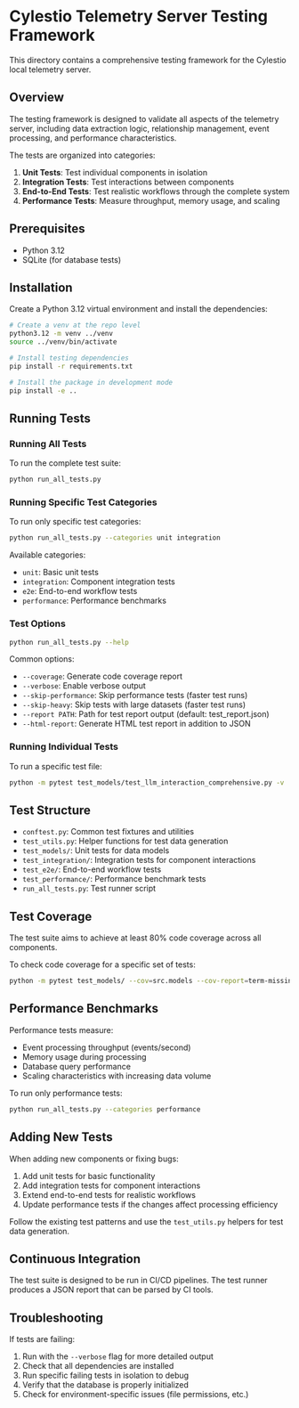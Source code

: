 # Cylestio Telemetry Server Testing Framework

This directory contains a comprehensive testing framework for the Cylestio local telemetry server.

## Overview

The testing framework is designed to validate all aspects of the telemetry server, including data extraction logic, relationship management, event processing, and performance characteristics.

The tests are organized into categories:

1. **Unit Tests**: Test individual components in isolation
2. **Integration Tests**: Test interactions between components
3. **End-to-End Tests**: Test realistic workflows through the complete system
4. **Performance Tests**: Measure throughput, memory usage, and scaling

## Prerequisites

- Python 3.12
- SQLite (for database tests)

## Installation

Create a Python 3.12 virtual environment and install the dependencies:

```bash
# Create a venv at the repo level
python3.12 -m venv ../venv
source ../venv/bin/activate

# Install testing dependencies
pip install -r requirements.txt

# Install the package in development mode
pip install -e ..
```

## Running Tests

### Running All Tests

To run the complete test suite:

```bash
python run_all_tests.py
```

### Running Specific Test Categories

To run only specific test categories:

```bash
python run_all_tests.py --categories unit integration
```

Available categories:
- `unit`: Basic unit tests
- `integration`: Component integration tests
- `e2e`: End-to-end workflow tests
- `performance`: Performance benchmarks

### Test Options

```bash
python run_all_tests.py --help
```

Common options:
- `--coverage`: Generate code coverage report
- `--verbose`: Enable verbose output
- `--skip-performance`: Skip performance tests (faster test runs)
- `--skip-heavy`: Skip tests with large datasets (faster test runs)
- `--report PATH`: Path for test report output (default: test_report.json)
- `--html-report`: Generate HTML test report in addition to JSON

### Running Individual Tests

To run a specific test file:

```bash
python -m pytest test_models/test_llm_interaction_comprehensive.py -v
```

## Test Structure

- `conftest.py`: Common test fixtures and utilities
- `test_utils.py`: Helper functions for test data generation
- `test_models/`: Unit tests for data models
- `test_integration/`: Integration tests for component interactions
- `test_e2e/`: End-to-end workflow tests
- `test_performance/`: Performance benchmark tests
- `run_all_tests.py`: Test runner script

## Test Coverage

The test suite aims to achieve at least 80% code coverage across all components.

To check code coverage for a specific set of tests:

```bash
python -m pytest test_models/ --cov=src.models --cov-report=term-missing
```

## Performance Benchmarks

Performance tests measure:
- Event processing throughput (events/second)
- Memory usage during processing
- Database query performance
- Scaling characteristics with increasing data volume

To run only performance tests:

```bash
python run_all_tests.py --categories performance
```

## Adding New Tests

When adding new components or fixing bugs:

1. Add unit tests for basic functionality
2. Add integration tests for component interactions
3. Extend end-to-end tests for realistic workflows
4. Update performance tests if the changes affect processing efficiency

Follow the existing test patterns and use the `test_utils.py` helpers for test data generation.

## Continuous Integration

The test suite is designed to be run in CI/CD pipelines. The test runner produces a JSON report that can be parsed by CI tools.

## Troubleshooting

If tests are failing:

1. Run with the `--verbose` flag for more detailed output
2. Check that all dependencies are installed
3. Run specific failing tests in isolation to debug
4. Verify that the database is properly initialized
5. Check for environment-specific issues (file permissions, etc.) 